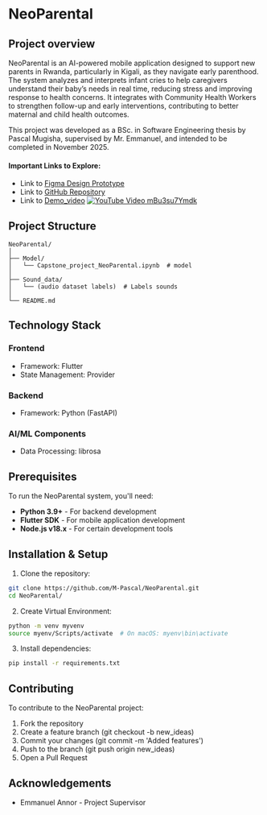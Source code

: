 # **NeoParental**
## Project overview
NeoParental is an AI-powered mobile application designed to support new parents in Rwanda, particularly in Kigali, as they navigate early parenthood. The system analyzes and interprets infant cries to help caregivers understand their baby’s needs in real time, reducing stress and improving response to health concerns. It integrates with Community Health Workers to strengthen follow-up and early interventions, contributing to better maternal and child health outcomes.

This project was developed as a BSc. in Software Engineering thesis by Pascal Mugisha, supervised by Mr. Emmanuel, and intended to be completed in November 2025.

#### Important Links to Explore:
- Link to [Figma Design Prototype](https://www.figma.com/proto/VEoDYp7vbH6ahN5du9bKWb/Untitled?node-id=0-1&t=tz9GGUXJTJ9oRpkr-1)
- Link to [GitHub Repository](https://github.com/M-Pascal/NeoParental.git)
- Link to [Demo_video](https://youtu.be/mBu3su7Ymdk)
[![YouTube Video mBu3su7Ymdk](https://img.youtube.com/vi/mBu3su7Ymdk/maxresdefault.jpg)](https://www.youtube.com/watch?v=mBu3su7Ymdk)
## Project Structure
```
NeoParental/
│
├── Model/
│   └── Capstone_project_NeoParental.ipynb  # model
│
├── Sound_data/
│   └── (audio dataset labels)  # Labels sounds
│
└── README.md
```

## Technology Stack
### Frontend
- Framework: Flutter
- State Management: Provider
### Backend
- Framework: Python (FastAPI)
### AI/ML Components
- Data Processing: librosa

## Prerequisites
To run the NeoParental system, you'll need:

* **Python 3.9+** - For backend development
* **Flutter SDK** - For mobile application development
* **Node.js v18.x** - For certain development tools

## Installation & Setup
1. Clone the repository:
```bash
git clone https://github.com/M-Pascal/NeoParental.git
cd NeoParental/
```
2. Create Virtual Environment:
```bash
python -m venv myvenv
source myenv/Scripts/activate  # On macOS: myenv\bin\activate
```
3. Install dependencies:
```bash
pip install -r requirements.txt
```
## Contributing
To contribute to the NeoParental project:

1. Fork the repository
2. Create a feature branch (git checkout -b new_ideas)
3. Commit your changes (git commit -m 'Added features')
4. Push to the branch (git push origin new_ideas)
5. Open a Pull Request

## Acknowledgements
- Emmanuel Annor - Project Supervisor


